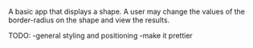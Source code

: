 A basic app that displays a shape.
A user may change the values of the border-radius on the shape and view the results.

TODO:
-general styling and positioning
-make it prettier
